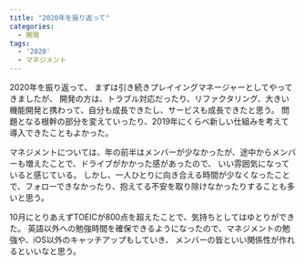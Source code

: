 ```yaml
---
title: "2020年を振り返って"
categories:
  - 開発
tags:
  - '2020'
  - マネジメント
---
```


2020年を振り返って、
まずは引き続きプレイイングマネージャーとしてやってきましたが、
開発の方は、トラブル対応だったり、リファクタリング、大きい機能開発と携わって、自分も成長できたし、サービスも成長できたと思う。
問題となる根幹の部分を変えていったり、2019年にくらべ新しい仕組みを考えて導入できたこともよかった。

マネジメントについては、年の前半はメンバーが少なかったが、途中からメンバーも増えたことで、ドライブがかかった感があったので、
いい雰囲気になっていると感じている。
しかし、一人ひとりに向き合える時間が少なくなったことで、フォローできなかったり、抱えてる不安を取り除けなかったりすることも多いと思う。

10月にとりあえずTOEICが800点を超えたことで、気持ちとしてはゆとりができた。
英語以外への勉強時間を確保できるようになったので、マネジメントの勉強や、iOS以外のキャッチアップもしていき、
メンバーの皆といい関係性が作れるといいなと思う。


